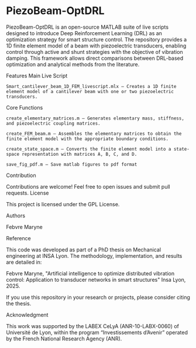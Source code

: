 # PiezoBeam-OptDRL

 PiezoBeam-OptDRL is an open-source MATLAB suite of live scripts designed to introduce Deep Reinforcement Learning (DRL) as an optimization strategy for smart structure control.
 The repository provides a 1D finite element model of a beam with piezoelectric transducers, enabling control through active and shunt strategies with the objective of vibration damping. This framework allows direct comparisons between DRL-based optimization and analytical methods from the literature.

Features
Main Live Script

    Smart_cantilever_beam_1D_FEM_livescript.mlx – Creates a 1D finite element model of a cantilever beam with one or two piezoelectric transducers.

Core Functions

    create_elementary_matrices.m – Generates elementary mass, stiffness, and piezoelectric coupling matrices.

    create_FEM_beam.m – Assembles the elementary matrices to obtain the finite element model with the appropriate boundary conditions.

    create_state_space.m – Converts the finite element model into a state-space representation with matrices A, B, C, and D.

    save_fig_pdf.m – Save matlab figures to pdf format


Contribution

Contributions are welcome! Feel free to open issues and submit pull requests.
License

This project is licensed under the GPL License.

Authors

Febvre Maryne

Reference

This code was developed as part of a PhD thesis on Mechanical engineering at INSA Lyon. The methodology, implementation, and results are detailed in:

Febvre Maryne, "Artificial intelligence to optimize distributed vibration control: Application to transducer networks in smart structures" Insa Lyon, 2025.

If you use this repository in your research or projects, please consider citing the thesis.

Acknowledgment 

This work was supported by the LABEX CeLyA (ANR-10-LABX-0060) of Université de Lyon, within the program “Investissements d’Avenir” operated by the French National Research Agency (ANR).